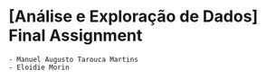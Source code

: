 # [Análise e Exploração de Dados] Final Assignment
	- Manuel Augusto Tarouca Martins
	- Eloidie Morin
